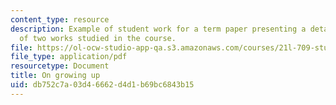 ```yaml
---
content_type: resource
description: Example of student work for a term paper presenting a detailed comparison
  of two works studied in the course.
file: https://ol-ocw-studio-app-qa.s3.amazonaws.com/courses/21l-709-studies-in-literary-history-modernism-from-nietzsche-to-fellini-fall-2010/db752c7a03d46662d4d1b69bc6843b15_MIT21L_709F10_assn03.pdf
file_type: application/pdf
resourcetype: Document
title: On growing up
uid: db752c7a-03d4-6662-d4d1-b69bc6843b15
---
```

